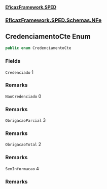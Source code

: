 #### [EficazFramework.SPED](EficazFrameworkSPED.md 'EficazFramework SPED')
### [EficazFramework.SPED.Schemas.NFe](EficazFramework.SPED.Schemas.NFe.md 'EficazFramework.SPED.Schemas.NFe')

## CredenciamentoCte Enum

```csharp
public enum CredenciamentoCte
```
### Fields

<a name='EficazFramework.SPED.Schemas.NFe.CredenciamentoCte.Credenciado'></a>

`Credenciado` 1

### Remarks

<a name='EficazFramework.SPED.Schemas.NFe.CredenciamentoCte.NaoCredenciado'></a>

`NaoCredenciado` 0

### Remarks

<a name='EficazFramework.SPED.Schemas.NFe.CredenciamentoCte.ObrigacaoParcial'></a>

`ObrigacaoParcial` 3

### Remarks

<a name='EficazFramework.SPED.Schemas.NFe.CredenciamentoCte.ObrigacaoTotal'></a>

`ObrigacaoTotal` 2

### Remarks

<a name='EficazFramework.SPED.Schemas.NFe.CredenciamentoCte.SemInformacao'></a>

`SemInformacao` 4

### Remarks